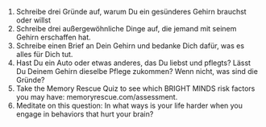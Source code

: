1. Schreibe drei Gründe auf, warum Du ein gesünderes Gehirn brauchst oder willst
2. Schreibe drei außergewöhnliche Dinge auf, die jemand mit seinem Gehirn erschaffen hat.
3. Schreibe einen Brief an Dein Gehirn und bedanke Dich dafür, was es alles für Dich tut.
4. Hast Du ein Auto oder etwas anderes, das Du liebst und pflegts? Lässt Du Deinem Gehirn dieselbe Pflege zukommen? Wenn nicht, was sind die Gründe?
5. Take the Memory Rescue Quiz to see which BRIGHT MINDS risk factors you may have: memoryrescue.com/assessment.
6. Meditate on this question: In what ways is your life harder when you engage in behaviors that hurt your brain?
   
